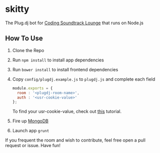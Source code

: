 skitty
======
The Plug.dj bot for [Coding Soundtrack Lounge](http://plug.dj/coding-soundtrack-lounge/) that runs on Node.js

## How To Use
1. Clone the Repo
2. Run `npm install` to install app dependencies
3. Run `bower install` to install frontend dependencies
3. Copy `config/plugdj.example.js` to `plugdj.js` and complete each field

   ``` js
   module.exports = {
     room : '<plugdj-room-name>',
     auth : '<usr-cookie-value>'
   };
    ```
    
    To find your usr-cookie-value, check out [this](https://github.com/TATDK/plugapi/wiki/How-to-get-your-auth-token) tutorial.
4. Fire up [MongoDB](http://www.mongodb.org/)
5. Launch app `grunt`

If you frequent the room and wish to contribute, feel free open a pull request or issue.
Have fun!